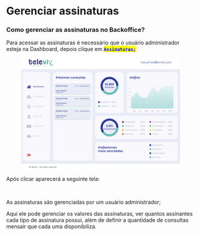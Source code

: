 # Gerenciar assinaturas

### Como gerenciar as assinaturas no Backoffice?

Para acessar as assinaturas é necessário que o usuário administrador esteja na Dashboard, depois clique em <mark style="color:blue;">**`Assinaturas;`**</mark>

<figure><img src="../../../.gitbook/assets/image (1) (1) (1).png" alt=""><figcaption></figcaption></figure>

Após clicar aparecerá a seguinte tela:

<figure><img src="../../../.gitbook/assets/Captura de Tela 2023-04-24 às 19.14.15.png" alt=""><figcaption></figcaption></figure>

As assinaturas são gerenciadas por um usuário administrador;

Aqui ele pode gerenciar os valores das assinaturas, ver quantos assinantes cada tipo de assinatura possui, além de definir a quantidade de consultas mensair que cada uma disponibiliza.
